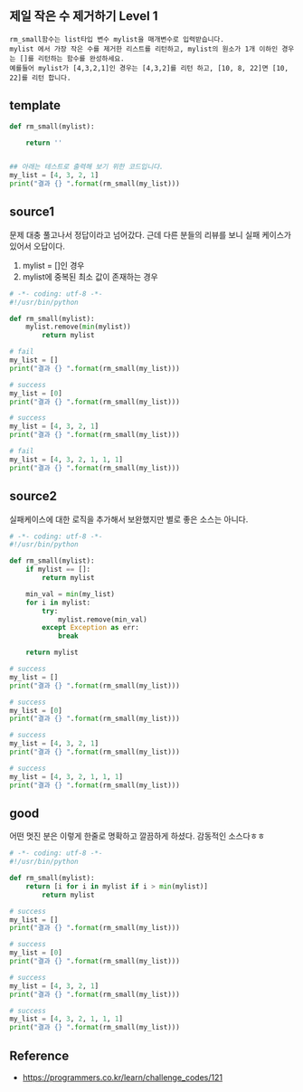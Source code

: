 ## 제일 작은 수 제거하기 Level 1
```
rm_small함수는 list타입 변수 mylist을 매개변수로 입력받습니다.
mylist 에서 가장 작은 수를 제거한 리스트를 리턴하고, mylist의 원소가 1개 이하인 경우는 []를 리턴하는 함수를 완성하세요.
예를들어 mylist가 [4,3,2,1]인 경우는 [4,3,2]를 리턴 하고, [10, 8, 22]면 [10, 22]를 리턴 합니다.
```

## template
```python
def rm_small(mylist):

    return ''


## 아래는 테스트로 출력해 보기 위한 코드입니다.
my_list = [4, 3, 2, 1]
print("결과 {} ".format(rm_small(my_list)))
```

## source1
문제 대충 풀고나서 정답이라고 넘어갔다.
근데 다른 분들의 리뷰를 보니 실패 케이스가 있어서 오답이다.
1) mylist = []인 경우
2) mylist에 중복된 최소 값이 존재하는 경우
```python
# -*- coding: utf-8 -*-
#!/usr/bin/python

def rm_small(mylist):
    mylist.remove(min(mylist))
        return mylist

# fail
my_list = []
print("결과 {} ".format(rm_small(my_list)))

# success
my_list = [0]
print("결과 {} ".format(rm_small(my_list)))

# success
my_list = [4, 3, 2, 1]
print("결과 {} ".format(rm_small(my_list)))

# fail
my_list = [4, 3, 2, 1, 1, 1]
print("결과 {} ".format(rm_small(my_list)))
```

## source2
실패케이스에 대한 로직을 추가해서 보완했지만 별로 좋은 소스는 아니다.
```python
# -*- coding: utf-8 -*-
#!/usr/bin/python

def rm_small(mylist):
    if mylist == []:
        return mylist

    min_val = min(my_list)
    for i in mylist:
        try:
            mylist.remove(min_val)
        except Exception as err:
            break

    return mylist

# success
my_list = []
print("결과 {} ".format(rm_small(my_list)))

# success
my_list = [0]
print("결과 {} ".format(rm_small(my_list)))

# success
my_list = [4, 3, 2, 1]
print("결과 {} ".format(rm_small(my_list)))

# success
my_list = [4, 3, 2, 1, 1, 1]
print("결과 {} ".format(rm_small(my_list)))
```

## good
어떤 멋진 분은 이렇게 한줄로 명확하고 깔끔하게 하셨다.
감동적인 소스다ㅎㅎ
```python
# -*- coding: utf-8 -*-
#!/usr/bin/python

def rm_small(mylist):
    return [i for i in mylist if i > min(mylist)]
        return mylist

# success
my_list = []
print("결과 {} ".format(rm_small(my_list)))

# success
my_list = [0]
print("결과 {} ".format(rm_small(my_list)))

# success
my_list = [4, 3, 2, 1]
print("결과 {} ".format(rm_small(my_list)))

# success
my_list = [4, 3, 2, 1, 1, 1]
print("결과 {} ".format(rm_small(my_list)))
```

## Reference
* https://programmers.co.kr/learn/challenge_codes/121
